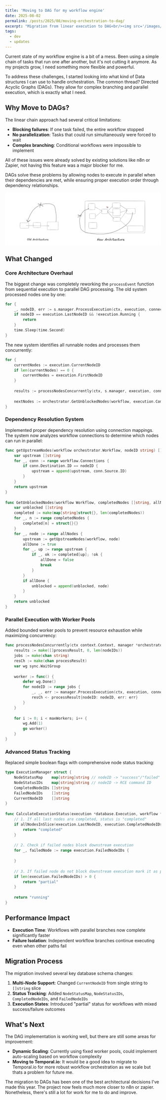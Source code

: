```yaml
---
title: 'Moving to DAG for my workflow engine'
date: 2025-08-02
permalink: /posts/2025/08/moving-orchestration-to-dag/
excerpt: "Migration from linear execution to DAG<br/><img src='/images/linear-to-dag.png'>"
tags:
  - dev
  - updates
---
```


Current state of my workflow engine is a bit of a mess. Been using a simple chain of tasks that run one after another, but it's not cutting it anymore. As my projects grow, I need something more flexible and powerful.

To address these challenges, I started looking into what kind of Data structures I can use to handle orchestration. The common thread? Directed Acyclic Graphs (DAGs). They allow for complex branching and parallel execution, which is exactly what I need.

## Why Move to DAGs?

The linear chain approach had several critical limitations:
- **Blocking failures**: If one task failed, the entire workflow stopped
- **No parallelization**: Tasks that could run simultaneously were forced to wait
- **Complex branching**: Conditional workflows were impossible to implement

All of these issues were already solved by existing solutions like n8n or Zapier, not having this feature was a major blocker for me.

DAGs solve these problems by allowing nodes to execute in parallel when their dependencies are met, while ensuring proper execution order through dependency relationships.

<img src='/images/linear-to-dag.png' alt="Diagram showing the transformation from linear task execution to DAG-based parallel execution">


## What Changed

### Core Architecture Overhaul

The biggest change was completely reworking the `processEvent` function from sequential execution to parallel DAG processing. The old system processed nodes one by one:

```go
for {
    _, nodeID, err := s.manager.ProcessExecution(ctx, execution, connection)
    if nodeID == execution.LastNodeID && !execution.Running {
        return
    }
    time.Sleep(time.Second)
}
```

The new system identifies all runnable nodes and processes them concurrently:

```go
for {
    currentNodes := execution.CurrentNodeID
    if len(currentNodes) == 0 {
        currentNodes = execution.FirstNodeID
    }
    
    results := processNodesConcurrently(ctx, s.manager, execution, connection, currentNodes, maxWorkers)
    
    nextNodes := orchestrator.GetUnblockedNodes(workflow, execution.CompletedNodeIDs, allNodeIDs)
}
```

### Dependency Resolution System

Implemented proper dependency resolution using connection mappings. The system now analyzes workflow connections to determine which nodes can run in parallel:

```go
func getUpstreamNodes(workflow orchestrator.Workflow, nodeID string) []string {
    var upstream []string
    for _, conn := range workflow.Connections {
        if conn.Destination.ID == nodeID {
            upstream = append(upstream, conn.Source.ID)
        }
    }
    return upstream
}

func GetUnblockedNodes(workflow Workflow, completedNodes []string, allNodes []string) []string {
    var unblocked []string
    completed := make(map[string]struct{}, len(completedNodes))
    for _, n := range completedNodes {
        completed[n] = struct{}{}
    }
    for _, node := range allNodes {
        upstream := getUpstreamNodes(workflow, node)
        allDone := true
        for _, up := range upstream {
            if _, ok := completed[up]; !ok {
                allDone = false
                break
            }
        }
        if allDone {
            unblocked = append(unblocked, node)
        }
    }
    return unblocked
}
```

### Parallel Execution with Worker Pools

Added bounded worker pools to prevent resource exhaustion while maximizing concurrency:

```go
func processNodesConcurrently(ctx context.Context, manager *orchestrator.ExecutionManager, execution database.Execution, connection database.Connection, nodeIDs []string, maxWorkers int) []processResult {
    results := make([]processResult, 0, len(nodeIDs))
    jobs := make(chan string)
    resCh := make(chan processResult)
    var wg sync.WaitGroup

    worker := func() {
        defer wg.Done()
        for nodeID := range jobs {
            _, _, err := manager.ProcessExecution(ctx, execution, connection, nodeID)
            resCh <- processResult{nodeID: nodeID, err: err}
        }
    }

    for i := 0; i < maxWorkers; i++ {
        wg.Add(1)
        go worker()
    }
}
```

### Advanced Status Tracking

Replaced simple boolean flags with comprehensive node status tracking:

```go
type ExecutionManager struct {
    NodeStatusMap    map[string]string // nodeID -> "success"/"failed"
    NodeStatusIDs    map[string]string // nodeID -> RCE command ID
    CompletedNodeIDs []string
    FailedNodeIDs    []string
    CurrentNodeID    []string
}

func CalculateExecutionStatus(execution *database.Execution, workflow *Workflow) string {
    // 1. If all last nodes are completed, status is "completed"
    if allNodesInSlice(execution.LastNodeID, execution.CompletedNodeIDs) {
        return "completed"
    }
    
    // 2. Check if failed nodes block downstream execution
    for _, failedNode := range execution.FailedNodeIDs {

    }
    
    // 3. If failed node do not block downstream execution mark it as partial completion
    if len(execution.FailedNodeIDs) > 0 {
        return "partial"
    }
    
    return "running"
}
```

## Performance Impact

- **Execution Time**: Workflows with parallel branches now complete significantly faster
- **Failure Isolation**: Independent workflow branches continue executing even when other paths fail

## Migration Process

The migration involved several key database schema changes:

1. **Multi-Node Support**: Changed `CurrentNodeID` from single string to `[]string` slice
2. **Status Tracking**: Added `NodeStatusMap`, `NodeStatusIDs`, `CompletedNodeIDs`, and `FailedNodeIDs`
3. **Execution States**: Introduced "partial" status for workflows with mixed success/failure outcomes

## What's Next

The DAG implementation is working well, but there are still some areas for improvement:

- **Dynamic Scaling**: Currently using fixed worker pools, could implement auto-scaling based on workflow complexity
- **Moving to Temporal.io**: It would be a good idea to migrate to Temporal.io for more robust workflow orchestration as we scale but thats a problem for future me.

The migration to DAGs has been one of the best architectural decisions I've made this year. The project now feels much more closer to n8n or zapier. Nonetheless, there's still a lot for work for me to do and improve.